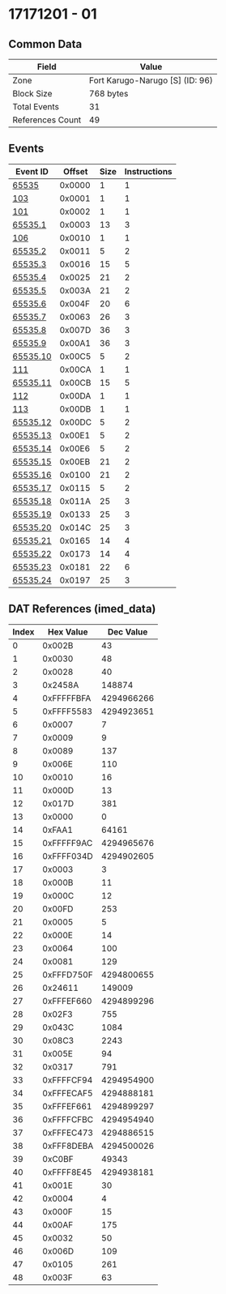 # 17171201 - 01

## Common Data

| Field            | Value                           |
|------------------|---------------------------------|
| Zone             | Fort Karugo-Narugo [S] (ID: 96) |
| Block Size       | 768 bytes                       |
| Total Events     | 31                              |
| References Count | 49                              |

## Events

| Event ID                  | Offset   |   Size |   Instructions |
|---------------------------|----------|--------|----------------|
| [65535](./65535.md)       | 0x0000   |      1 |              1 |
| [103](./103.md)           | 0x0001   |      1 |              1 |
| [101](./101.md)           | 0x0002   |      1 |              1 |
| [65535.1](./65535.1.md)   | 0x0003   |     13 |              3 |
| [106](./106.md)           | 0x0010   |      1 |              1 |
| [65535.2](./65535.2.md)   | 0x0011   |      5 |              2 |
| [65535.3](./65535.3.md)   | 0x0016   |     15 |              5 |
| [65535.4](./65535.4.md)   | 0x0025   |     21 |              2 |
| [65535.5](./65535.5.md)   | 0x003A   |     21 |              2 |
| [65535.6](./65535.6.md)   | 0x004F   |     20 |              6 |
| [65535.7](./65535.7.md)   | 0x0063   |     26 |              3 |
| [65535.8](./65535.8.md)   | 0x007D   |     36 |              3 |
| [65535.9](./65535.9.md)   | 0x00A1   |     36 |              3 |
| [65535.10](./65535.10.md) | 0x00C5   |      5 |              2 |
| [111](./111.md)           | 0x00CA   |      1 |              1 |
| [65535.11](./65535.11.md) | 0x00CB   |     15 |              5 |
| [112](./112.md)           | 0x00DA   |      1 |              1 |
| [113](./113.md)           | 0x00DB   |      1 |              1 |
| [65535.12](./65535.12.md) | 0x00DC   |      5 |              2 |
| [65535.13](./65535.13.md) | 0x00E1   |      5 |              2 |
| [65535.14](./65535.14.md) | 0x00E6   |      5 |              2 |
| [65535.15](./65535.15.md) | 0x00EB   |     21 |              2 |
| [65535.16](./65535.16.md) | 0x0100   |     21 |              2 |
| [65535.17](./65535.17.md) | 0x0115   |      5 |              2 |
| [65535.18](./65535.18.md) | 0x011A   |     25 |              3 |
| [65535.19](./65535.19.md) | 0x0133   |     25 |              3 |
| [65535.20](./65535.20.md) | 0x014C   |     25 |              3 |
| [65535.21](./65535.21.md) | 0x0165   |     14 |              4 |
| [65535.22](./65535.22.md) | 0x0173   |     14 |              4 |
| [65535.23](./65535.23.md) | 0x0181   |     22 |              6 |
| [65535.24](./65535.24.md) | 0x0197   |     25 |              3 |

## DAT References (imed_data)

|   Index | Hex Value   |   Dec Value |
|---------|-------------|-------------|
|       0 | 0x002B      |          43 |
|       1 | 0x0030      |          48 |
|       2 | 0x0028      |          40 |
|       3 | 0x2458A     |      148874 |
|       4 | 0xFFFFFBFA  |  4294966266 |
|       5 | 0xFFFF5583  |  4294923651 |
|       6 | 0x0007      |           7 |
|       7 | 0x0009      |           9 |
|       8 | 0x0089      |         137 |
|       9 | 0x006E      |         110 |
|      10 | 0x0010      |          16 |
|      11 | 0x000D      |          13 |
|      12 | 0x017D      |         381 |
|      13 | 0x0000      |           0 |
|      14 | 0xFAA1      |       64161 |
|      15 | 0xFFFFF9AC  |  4294965676 |
|      16 | 0xFFFF034D  |  4294902605 |
|      17 | 0x0003      |           3 |
|      18 | 0x000B      |          11 |
|      19 | 0x000C      |          12 |
|      20 | 0x00FD      |         253 |
|      21 | 0x0005      |           5 |
|      22 | 0x000E      |          14 |
|      23 | 0x0064      |         100 |
|      24 | 0x0081      |         129 |
|      25 | 0xFFFD750F  |  4294800655 |
|      26 | 0x24611     |      149009 |
|      27 | 0xFFFEF660  |  4294899296 |
|      28 | 0x02F3      |         755 |
|      29 | 0x043C      |        1084 |
|      30 | 0x08C3      |        2243 |
|      31 | 0x005E      |          94 |
|      32 | 0x0317      |         791 |
|      33 | 0xFFFFCF94  |  4294954900 |
|      34 | 0xFFFECAF5  |  4294888181 |
|      35 | 0xFFFEF661  |  4294899297 |
|      36 | 0xFFFFCFBC  |  4294954940 |
|      37 | 0xFFFEC473  |  4294886515 |
|      38 | 0xFFF8DEBA  |  4294500026 |
|      39 | 0xC0BF      |       49343 |
|      40 | 0xFFFF8E45  |  4294938181 |
|      41 | 0x001E      |          30 |
|      42 | 0x0004      |           4 |
|      43 | 0x000F      |          15 |
|      44 | 0x00AF      |         175 |
|      45 | 0x0032      |          50 |
|      46 | 0x006D      |         109 |
|      47 | 0x0105      |         261 |
|      48 | 0x003F      |          63 |
